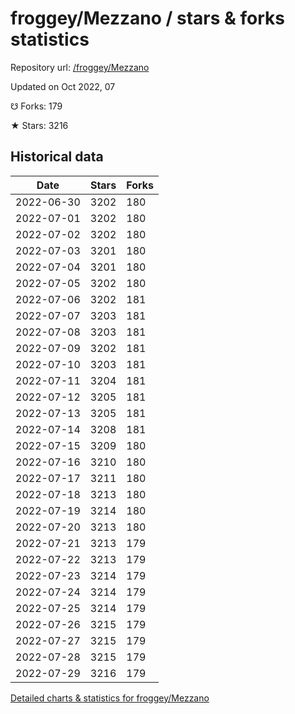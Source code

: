 # froggey/Mezzano / stars & forks statistics

Repository url: [/froggey/Mezzano](https://github.com/froggey/Mezzano)

Updated on Oct 2022, 07

☋ Forks: 179

★ Stars: 3216

## Historical data
| Date | Stars | Forks |
|------|-------|-------|
| 2022-06-30 | 3202 | 180 | 
| 2022-07-01 | 3202 | 180 | 
| 2022-07-02 | 3202 | 180 | 
| 2022-07-03 | 3201 | 180 | 
| 2022-07-04 | 3201 | 180 | 
| 2022-07-05 | 3202 | 180 | 
| 2022-07-06 | 3202 | 181 | 
| 2022-07-07 | 3203 | 181 | 
| 2022-07-08 | 3203 | 181 | 
| 2022-07-09 | 3202 | 181 | 
| 2022-07-10 | 3203 | 181 | 
| 2022-07-11 | 3204 | 181 | 
| 2022-07-12 | 3205 | 181 | 
| 2022-07-13 | 3205 | 181 | 
| 2022-07-14 | 3208 | 181 | 
| 2022-07-15 | 3209 | 180 | 
| 2022-07-16 | 3210 | 180 | 
| 2022-07-17 | 3211 | 180 | 
| 2022-07-18 | 3213 | 180 | 
| 2022-07-19 | 3214 | 180 | 
| 2022-07-20 | 3213 | 180 | 
| 2022-07-21 | 3213 | 179 | 
| 2022-07-22 | 3213 | 179 | 
| 2022-07-23 | 3214 | 179 | 
| 2022-07-24 | 3214 | 179 | 
| 2022-07-25 | 3214 | 179 | 
| 2022-07-26 | 3215 | 179 | 
| 2022-07-27 | 3215 | 179 | 
| 2022-07-28 | 3215 | 179 | 
| 2022-07-29 | 3216 | 179 | 


[Detailed charts & statistics for froggey/Mezzano](https://reviewgithub.com/rep/froggey/Mezzano)
